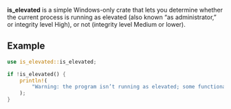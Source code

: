 **is_elevated** is a simple Windows-only crate that lets you determine
whether the current process is running as elevated (also known “as
administrator,” or integrity level High), or not (integrity level Medium
or lower).

## Example
```rust
use is_elevated::is_elevated;

if !is_elevated() {
	println!(
		"Warning: the program isn’t running as elevated; some functionality may not work."
	);
}
```
